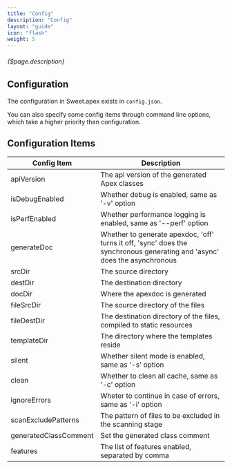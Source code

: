 ```yaml
---
title: "Config"
description: "Config"
layout: "guide"
icon: "flash"
weight: 5
---
```


###### {$page.description}

<article id="1">

## Configuration

The configuration in Sweet.apex exists in `config.json`.

You can also specify some config items through command line options, which take a higher priority than configuration.

</article>

<article id="2">

## Configuration Items

| Config Item | Description |
| ----------- | ----------- |
| apiVersion | The api version of the generated Apex classes |
| isDebugEnabled | Whether debug is enabled, same as '-v' option |
| isPerfEnabled | Whether performance logging is enabled, same as '--perf' option |
| generateDoc | Whether to generate apexdoc, 'off' turns it off, 'sync' does the synchronous generating and 'async' does the asynchronous |
| srcDir | The source directory |
| destDir | The destination directory |
| docDir | Where the apexdoc is generated |
| fileSrcDir | The source directory of the files |
| fileDestDir | The destination directory of the files, compiled to static resources |
| templateDir | The directory where the templates reside |
| silent | Whether silent mode is enabled, same as '-s' option |
| clean | Whether to clean all cache, same as '-c' option |
| ignoreErrors | Wheter to continue in case of errors, same as '-i' option |
| scanExcludePatterns | The pattern of files to be excluded in the scanning stage |
| generatedClassComment | Set the generated class comment |
| features | The list of features enabled, separated by comma |

</article>
